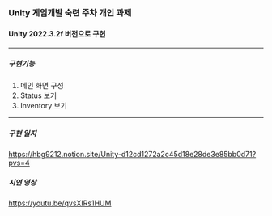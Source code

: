 ### Unity 게임개발 숙련 주차 개인 과제
#### Unity 2022.3.2f 버전으로 구현
---
##### 구현기능
1. 메인 화면 구성 
2. Status 보기 
3. Inventory 보기 


---
##### 구현 일지
https://hbg9212.notion.site/Unity-d12cd1272a2c45d18e28de3e85bb0d71?pvs=4

##### 시연 영상
https://youtu.be/qvsXIRs1HUM
